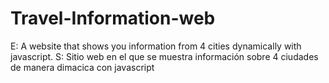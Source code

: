 # Travel-Information-web
E: A website that shows you information from 4 cities dynamically with javascript.
S: Sitio web en el que se muestra información sobre 4 ciudades de manera dimacica con javascript
